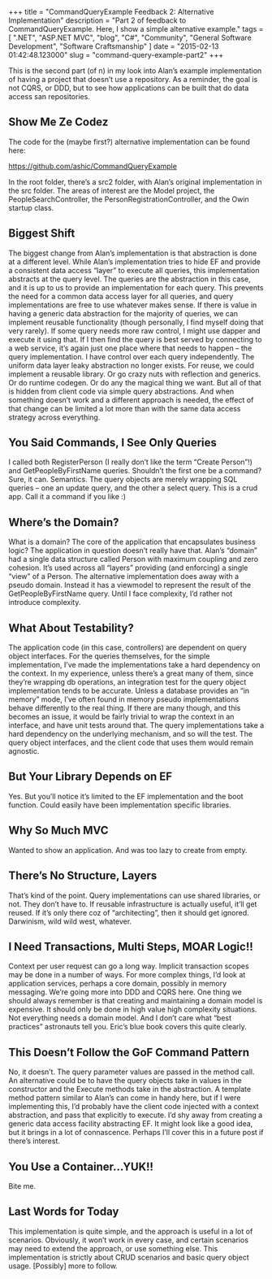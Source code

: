 
+++
title = "CommandQueryExample Feedback 2: Alternative Implementation"
description = "Part 2 of feedback to CommandQueryExample. Here, I show a simple alternative example."
tags = [ ".NET", "ASP.NET MVC", "blog", "C#", "Community", "General Software Development", "Software Craftsmanship" ]
date = "2015-02-13 01:42:48.123000"
slug = "command-query-example-part2"
+++
<p>This is the second part (of n) in my look into Alan’s example implementation of having a project that doesn’t use a repository. As a reminder, the goal is not CQRS, or DDD, but to see how applications can be built that do data access san repositories.</p> <h2>Show Me Ze Codez</h2> <p>The code for the (maybe first?) alternative implementation can be found here: </p> <p><a title="https://github.com/ashic/CommandQueryExample" href="https://github.com/ashic/CommandQueryExample">https://github.com/ashic/CommandQueryExample</a></p> <p>In the root folder, there’s a src2 folder, with Alan’s original implementation in the src folder. The areas of interest are the Model project, the PeopleSearchController, the PersonRegistrationController, and the Owin startup class.</p> <h2></h2> <h2>Biggest Shift</h2> <p>The biggest change from Alan’s implementation is that abstraction is done at a different level. While Alan’s implementation tries to hide EF and provide a consistent data access “layer” to execute all queries, this implementation abstracts at the query level. The queries are the abstraction in this case, and it is up to us to provide an implementation for each query. This prevents the need for a common data access layer for all queries, and query implementations are free to use whatever makes sense. If there is value in having a generic data abstraction for the majority of queries, we can implement reusable functionality (though personally, I find myself doing that very rarely). If some query needs more raw control, I might use dapper and execute it using that. If I then find the query is best served by connecting to a web service, it’s again just one place where that needs to happen – the query implementation. I have control over each query independently. The uniform data layer leaky abstraction no longer exists. For reuse, we could implement a reusable library. Or go crazy nuts with reflection and generics. Or do runtime codegen. Or do any the magical thing we want. But all of that is hidden from client code via simple query abstractions. And when something doesn’t work and a different approach is needed, the effect of that change can be limited a lot more than with the same data access strategy across everything.</p> <h2>You Said Commands, I See Only Queries</h2> <p>I called both RegisterPerson (I really don’t like the term “Create Person”!) and GetPeopleByFirstName queries. Shouldn’t the first one be a command? Sure, it can. Semantics. The query objects are merely wrapping SQL queries – one an update query, and the other a select query. This is a crud app. Call it a command if you like :)</p> <h2>Where’s the Domain?</h2> <p>What is a domain? The core of the application that encapsulates business logic? The application in question doesn’t really have that. Alan’s “domain” had a single data structure called Person with maximum coupling and zero cohesion. It’s used across all “layers” providing (and enforcing) a single “view” of a Person. The alternative implementation does away with a pseudo domain. Instead it has a viewmodel to represent the result of the GetPeopleByFirstName query. Until I face complexity, I’d rather not introduce complexity. </p> <h2>What About Testability?</h2> <p>The application code (in this case, controllers) are dependent on query object interfaces. For the queries themselves, for the simple implementation, I’ve made the implementations take a hard dependency on the context. In my experience, unless there’s a great many of them, since they’re wrapping db operations, an integration test for the query object implementation tends to be accurate. Unless a database provides an “in memory” mode, I’ve often found in memory pseudo implementations behave differently to the real thing. If there are many though, and this becomes an issue, it would be fairly trivial to wrap the context in an interface, and have unit tests around that. The query implementations take a hard dependency on the underlying mechanism, and so will the test. The query object interfaces, and the client code that uses them would remain agnostic.</p> <h2>But Your Library Depends on EF</h2> <p>Yes. But you’ll notice it’s limited to the EF implementation and the boot function. Could easily have been implementation specific libraries.</p> <h2>Why So Much MVC</h2> <p>Wanted to show an application. And was too lazy to create from empty. </p> <h2></h2> <h2>There’s No Structure, Layers</h2> <p>That’s kind of the point. Query implementations can use shared libraries, or not. They don’t have to. If reusable infrastructure is actually useful, it’ll get reused. If it’s only there coz of “architecting”, then it should get ignored. Darwinism, wild wild west, whatever.</p> <h2></h2> <h2>I Need Transactions, Multi Steps, MOAR Logic!!</h2> <p>Context per user request can go a long way. Implicit transaction scopes may be done in a number of ways. For more complex things, I’d look at application services, perhaps a core domain, possibly in memory messaging. We’re going more into DDD and CQRS here. One thing we should always remember is that creating and maintaining a domain model is expensive. It should only be done in high value high complexity situations. Not everything needs a domain model. And I don’t care what “best practices” astronauts tell you. Eric’s blue book covers this quite clearly. </p> <h2></h2> <h2>This Doesn’t Follow the GoF Command Pattern</h2> <p>No, it doesn’t. The query parameter values are passed in the method call. An alternative could be to have the query objects take in values in the constructor and the Execute methods take in the abstraction. A template method pattern similar to Alan’s can come in handy here, but if I were implementing this, I’d probably have the client code injected with a context abstraction, and pass that explicitly to execute. I’d shy away from creating a generic data access facility abstracting EF. It might look like a good idea, but it brings in a lot of connascence. Perhaps I’ll cover this in a future post if there’s interest.</p> <h2>You Use a Container…YUK!!</h2> <p>Bite me.</p> <h2></h2> <h2>Last Words for Today</h2> <p>This implementation is quite simple, and the approach is useful in a lot of scenarios. Obviously, it won’t work in every case, and certain scenarios may need to extend the approach, or use something else. This implementation is strictly about CRUD scenarios and basic query object usage. [Possibly] more to follow.</p>
        